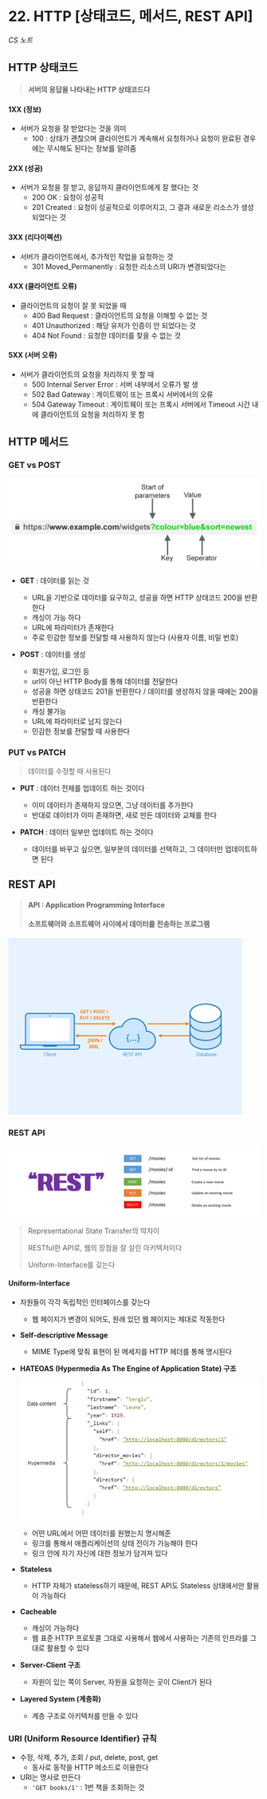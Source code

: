 # 22. HTTP [상태코드, 메서드, REST API]

*CS 노트*





## HTTP 상태코드

> #### 서버의 응답을 나타내는 HTTP 상태코드다



#### 1XX (정보)

- 서버가 요청을 잘 받았다는 것을 의미
  - 100 : 상태가 괜찮으며 클라이언트가 계속해서 요청하거나 요청이 완료된 경우에는 무시해도 된다는 정보를 알려줌



#### 2XX (성공)

- 서버가 요청을 잘 받고, 응답까지 클라이언트에게 잘 했다는 것
  - 200 OK : 요청이 성공적
  - 201 Created : 요청이 성공적으로 이루어지고, 그 결과 새로운 리소스가 생성되었다는 것



#### 3XX (리다이렉션)

- 서버가 클라이언트에서, 추가적인 작업을 요청하는 것
  - 301 Moved_Permanently : 요청한 리소스의 URI가 변경되었다는 



#### 4XX (클라이언트 오류)

- 클라이언트의 요청이 잘 못 되었을 때
  - 400 Bad Request : 클라이언트의 요청을 이해할 수 없는 것
  - 401 Unauthorized : 해당 유저가 인증이 안 되었다는 것
  - 404 Not Found : 요청한 데이터를 찾을 수 없는 것



#### 5XX (서버 오류)

- 서버가 클라이언트의 요청을 처리하지 못 할 때
  - 500 Internal Server Error : 서버 내부에서 오류가 발 생
  - 502 Bad Gateway : 게이트웨이 또는 프록시 서버에서의 오류
  - 504 Gateway Timeout : 게이트웨이 또는 프록시 서버에서 Timeout 시간 내에 클라이언트의 요청을 처리하지 못 함





## HTTP 메서드



### GET vs POST

<img src="22_HTTP_메서드.assets/url-parameter-elements.png" alt="url-parameter-elements" style="zoom:67%;" />

- **GET** : 데이터를 읽는 것
  - URL을 기반으로 데이터를 요구하고, 성공을 하면 HTTP 상태코드 200을 반환한다
  - 캐싱이 가능 하다
  - URL에 파라미터가 존재한다
  - 주로 민감한 정보를 전달할 때 사용하지 않는다 (사용자 이름, 비밀 번호)



- **POST** : 데이터를 생성
  - 회원가입, 로그인 등
  - url이 아닌 HTTP Body를 통해 데이터를 전달한다
  - 성공을 하면 상태코드 201을 반환한다 / 데이터를 생성하지 않을 때에는 200을 반환한다
  - 캐싱 불가능
  - URL에 파라미터로 남지 않는다
  - 민감한 정보를 전달할 때 사용한다 





### PUT vs PATCH

> 데이터를 수정할 때 사용된다

- **PUT** : 데이터 전체를 업데이트 하는 것이다
  - 이미 데이터가 존재하지 않으면, 그냥 데이터를 추가한다
  - 반대로 데이터가 이미 존재하면, 새로 만든 데이터와 교체를 한다



- **PATCH** : 데이터 일부만 업데이트 하는 것이다
  - 데이터를 바꾸고 싶으면, 일부분의 데이터를 선택하고, 그 데이터만 업데이트하면 된다





## REST API

> #### API : Application Programming Interface
>
> #### 소프트웨어와 소프트웨어 사이에서 데이터를 전송하는 프로그램

<img src="22_HTTP_메서드.assets/Rest-API.png" alt="Rest-API" style="zoom:50%;" />



### REST API

![rest](22_HTTP_메서드.assets/rest.png)

> Representational State Transfer의 약자이
>
> RESTful한 API로, 웹의 장점을 잘 살린 아키텍처이다
>
> Uniform-Interface를 갖는다



#### Uniform-Interface

- 자원들이 각각 독립적인 인터페이스를 갖는다
  - 웹 페이지가 변경이 되어도, 원래 있던 웹 페이지는 제대로 작동한다



- **Self-descriptive Message**
  - MIME Type에 맞춰 표현이 된 메세지를 HTTP 헤더를 통해 명시된다



- **HATEOAS (Hypermedia As The Engine of Application State) 구조**

  ![ABAW_2](22_HTTP_메서드.assets/ABAW_2.webp)

  - 어떤 URL에서 어떤 데이터를 원했는지 명시해준
  - 링크를 통해서 애플리케이션의 상태 전이가 가능해야 한다
  - 링크 안에 자기 자신에 대한 정보가 담겨져 있다



- **Stateless**
  - HTTP 자체가 stateless하기 때문에, REST API도 Stateless 상태에서만 활용이 가능하다



- **Cacheable**
  - 캐싱이 가능하다
  - 웹 표준 HTTP 프로토콜 그대로 사용해서 웹에서 사용하는 기존의 인프라를 그대로 활용할 수 있다



- **Server-Client 구조**
  - 자원이 있는 쪽이 Server, 자원을 요청하는 곳이 Client가 된다



- **Layered System (계층화)**
  - 계층 구조로 아키텍처를 만들 수 있다



### URI (Uniform Resource Identifier) 규칙

- 수정, 삭제, 추가, 조회 / put, delete, post, get
  - 동사로 동작을 HTTP 메소드로 이용한다
- URI는 명사로 만든다
  - `'GET books/1'`  : 1번 책을 조회하는 것

